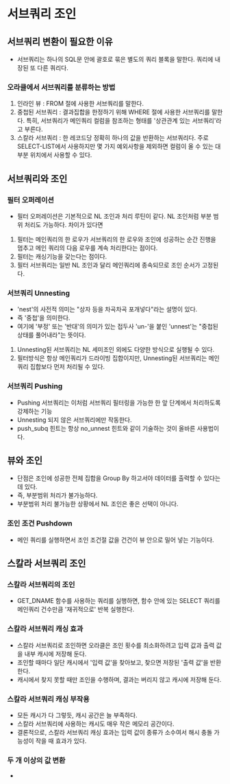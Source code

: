 # 서브쿼리 조인

## 서브쿼리 변환이 필요한 이유

+ 서브쿼리는 하나의 SQL문 안에 괄호로 묶은 별도의 쿼리 블록을 말한다. 쿼리에 내장된 또 다른 쿼리다.

### 오라클에서 서브쿼리를 분류하는 방법

1. 인라인 뷰 : FROM 절에 사용한 서브쿼리를 말한다.
2. 중첩된 서브쿼리 : 결과집합을 한정하기 위해 WHERE 절에 사용한 서브쿼리를 말한다. 특히, 서브쿼리가 메인쿼리 컬럼을 참조하는 형태를 '상관관계 있는 서브쿼리'라고 부른다.
3. 스칼라 서브쿼리 : 한 레코드당 정확히 하나의 값을 반환하는 서브쿼리다. 주로 SELECT-LIST에서 사용하지만 몇 가지 예외사항을 제외하면 컬럼이 올 수 있는 대부분 위치에서 사용할 수 있다.

## 서브쿼리와 조인

### 필터 오퍼레이션

+ 필터 오퍼레이션은 기본적으로 NL 조인과 처리 루틴이 같다. NL 조인처럼 부분 범위 처리도 가능하다. 차이가 있다면

1. 필터는 메인쿼리의 한 로우가 서브쿼리의 한 로우와 조인에 성공하는 순간 진행을 멈추고 메인 쿼리의 다음 로우를 계속 처리한다는 점이다.
2. 필터는 캐싱기능을 갖는다는 점이다.
3. 필터 서브쿼리는 일반 NL 조인과 달리 메인쿼리에 종속되므로 조인 순서가 고정된다.

### 서브쿼리 Unnesting

+ 'nest'의 사전적 의미는 "상자 등을 차곡차곡 포개넣다"라는 설명이 있다.
+ 즉 '중첩'을 의미한다.
+ 여기에 '부정' 또는 '반대'의 의미가 있는 접두사 'un-'을 붙인 'unnest'는 "중첩된 상태를 풀어내라"는 뜻이다.

1. Unnesting된 서브쿼리는 NL 세미조인 외에도 다양한 방식으로 실행될 수 있다.
2. 필터방식은 항상 메인쿼리가 드라이빙 집합이지만, Unnesting된 서브쿼리는 메인 쿼리 집합보다 먼저 처리될 수 있다.

### 서브쿼리 Pushing

+ Pushing 서브쿼리는 이처럼 서브쿼리 필터링을 가능한 한 앞 단계에서 처리하도록 강제하는 기능
+ Unnesting 되지 않은 서브쿼리에만 작동한다.
+ push_subq 힌트는 항상 no_unnest 힌트와 같이 기술하는 것이 올바른 사용법이다.

## 뷰와 조인

+ 단점은 조인에 성공한 전체 집합을 Group By 하고서야 데이터를 출력할 수 있다는 데 있다.
+ 즉, 부분범위 처리가 불가능하다.
+ 부분범위 처리 불가능한 상황에서 NL 조인은 좋은 선택이 아니다.

### 조인 조건 Pushdown

+ 메인 쿼리를 실행하면서 조인 조건절 값을 건건이 뷰 안으로 밀어 넣는 기능이다.

## 스칼라 서브쿼리 조인

### 스칼라 서브쿼리의 조인

+ GET_DNAME 함수를 사용하는 쿼리를 실행하면, 함수 안에 있는 SELECT 쿼리를 메인쿼리 건수만큼 '재귀적으로' 반복 실행한다.

### 스칼라 서브쿼리 캐싱 효과

+ 스칼라 서브쿼리로 조인하면 오라클은 조인 횟수를 최소화하려고 입력 값과 출력 값을 내부 캐시에 저장해 둔다.
+ 조인할 때마다 일단 캐시에서 '입력 값'을 찾아보고, 찾으면 저장된 '출력 값'을 반환한다.
+ 캐시에서 찾지 못할 때만 조인을 수행하며, 결과는 버리지 않고 캐시에 저장해 둔다.

### 스칼라 서브쿼리 캐싱 부작용

+ 모든 캐시가 다 그렇듯, 캐시 공간은 늘 부족하다.
+ 스칼라 서브쿼리에 사용하는 캐시도 매우 작은 메모리 공간이다.
+ 결론적으로, 스칼라 서브쿼리 캐싱 효과는 입력 값이 종류가 소수여서 해시 충돌 가능성이 작을 때 효과가 있다.

### 두 개 이상의 값 변환

+




















